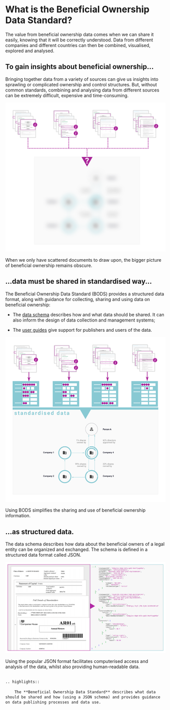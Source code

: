 # What is the Beneficial Ownership Data Standard?

The value from beneficial ownership data comes when we can share it easily, knowing that it will be correctly understood. Data from different companies and different countries can then be combined, visualised, explored and analysed.

<h2>To gain insights about beneficial ownership...</h2>

Bringing together data from a variety of sources can give us insights into sprawling or complicated ownership and control structures. But, without common standards, combining and analysing data from different sources can be extremely difficult, expensive and time-consuming.

![Data sources separately feeding into an unclear picture.](_assets/Diag7-dataStandardBlackBox.svg)

When we only have scattered documents to draw upon, the bigger picture of beneficial ownership remains obscure. 

<h2>...data must be shared in standardised way...</h2>

The Beneficial Ownership Data Standard (BODS) provides a structured data format, along with guidance for collecting, sharing and using data on beneficial ownership:

* The [data schema](data.md) describes how and what data should be shared. It can also inform the design of data collection and management systems;

* The [user guides](userguides.md) give support for publishers and users of the data.

![A standardised 'template' for data makes processing it easier, leading to a clear picture.](_assets/Diag8-dataStandardTemplate.svg)


Using BODS simplifies the sharing and use of beneficial ownership information.

<h2>...as structured data.</h2>

The data schema describes how data about the beneficial owners of a legal entity can be organized and exchanged. The schema is defined in a structured data format called JSON.

![Company documents containing beneficial ownership information: the related structured data representation of these documents is on the right.](_assets/Diag9-JSONdata.svg)

Using the popular JSON format facilitates computerised access and analysis of the data, whilst also providing human-readable data. 

```eval_rst 

.. highlights:: 
    
    The **Beneficial Ownership Data Standard** describes what data should be shared and how (using a JSON schema) and provides guidance on data publishing processes and data use.

``` 

